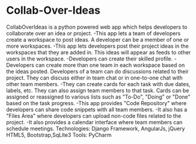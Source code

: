 # Collab-Over-Ideas
CollabOverIdeas is a python powered web app which helps developers to collaborate over an idea or project.
-This app lets a team of developers create a workspace to post ideas. A developer can be a member of one or more workspaces.
-This app lets developers post their project ideas in the workspaces that they are added in. This ideas will appear as feeds to other users in the workspace.
-Developers can create their skilled profile.
-Developers can create more than one team in each workspace based on the ideas posted. Developers of a team can do discussions related to their project. They can discuss either in team chat or in one-to-one chat with other team members.
-They can create cards for each task with due dates, labels, etc. They can also assign team members to that task. Cards can be assigned or reassigned to various lists such as "To-Do", "Doing" or "Done" based on the task progress.
-This app provides "Code Repository" where developers can share code snippets with all team members. -It also has a "Files Area" where developers can upload non-code files related to the project.
-It also provides a calendar interface where team members can schedule meetings.
Technologies: Django Framework, AngularJs, jQuery HTML5, Bootstrap,SqLite3
Tools: PyCharm
